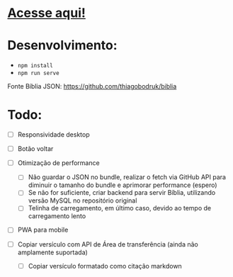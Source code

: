 # [Acesse aqui!](https://wilyJ80.github.io/biblia)

# Desenvolvimento:

- `npm install`
- `npm run serve`

Fonte Bíblia JSON: https://github.com/thiagobodruk/biblia

# Todo:

- [ ] Responsividade desktop
- [ ] Botão voltar

- [ ] Otimização de performance
   - [ ] Não guardar o JSON no bundle, realizar o fetch via GitHub API para diminuir o tamanho do bundle e aprimorar performance (espero)
   - [ ] Se não for suficiente, criar backend para servir Bíblia, utilizando versão MySQL no repositório original
   - [ ] Telinha de carregamento, em último caso, devido ao tempo de carregamento lento

- [ ] PWA para mobile
- [ ] Copiar versículo com API de Área de transferência (ainda não amplamente suportada)
   - [ ] Copiar versículo formatado como citação markdown
